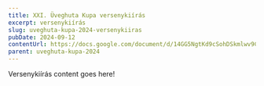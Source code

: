 ```yaml
---
title: XXI. Üveghuta Kupa versenykiírás
excerpt: versenykiírás
slug: uveghuta-kupa-2024-versenykiiras
pubDate: 2024-09-12
contentUrl: https://docs.google.com/document/d/14GG5NgtKd9cSohDSkmlwv9CNtpBTw54s/mobilebasic?rm=minimal
parent: uveghuta-kupa-2024
---
```


Versenykiírás content goes here!
